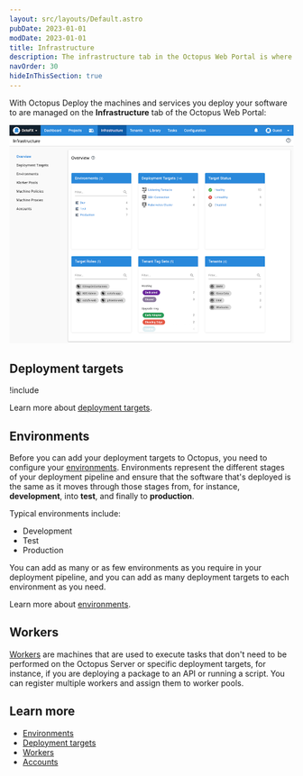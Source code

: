 ```yaml
---
layout: src/layouts/Default.astro
pubDate: 2023-01-01
modDate: 2023-01-01
title: Infrastructure
description: The infrastructure tab in the Octopus Web Portal is where you manage your environments, deployment targets, and other infrastructure.
navOrder: 30
hideInThisSection: true
---
```


With Octopus Deploy the machines and services you deploy your software to are managed on the **Infrastructure** tab of the Octopus Web Portal:

![The infrastructure tab of Octopus Deploy](/docs/infrastructure/images/infrastructure.png "width=500")

## Deployment targets

!include <deployment-targets>

Learn more about [deployment targets](/docs/infrastructure/deployment-targets).

## Environments

Before you can add your deployment targets to Octopus, you need to configure your [environments](/docs/infrastructure/environments). Environments represent the different stages of your deployment pipeline and ensure that the software that's deployed is the same as it moves through those stages from, for instance, **development**, into **test**, and finally to **production**.

Typical environments include:

 - Development
 - Test
 - Production

You can add as many or as few environments as you require in your deployment pipeline, and you can add as many deployment targets to each environment as you need.

Learn more about [environments](/docs/infrastructure/environments).

## Workers

[Workers](/docs/infrastructure/workers) are machines that are used to execute tasks that don't need to be performed on the Octopus Server or specific deployment targets, for instance, if you are deploying a package to an API or running a script. You can register multiple workers and assign them to worker pools.

## Learn more

 - [Environments](/docs/infrastructure/environments)
 - [Deployment targets](/docs/infrastructure/deployment-targets)
 - [Workers](/docs/infrastructure/workers)
 - [Accounts](/docs/infrastructure/accounts)
